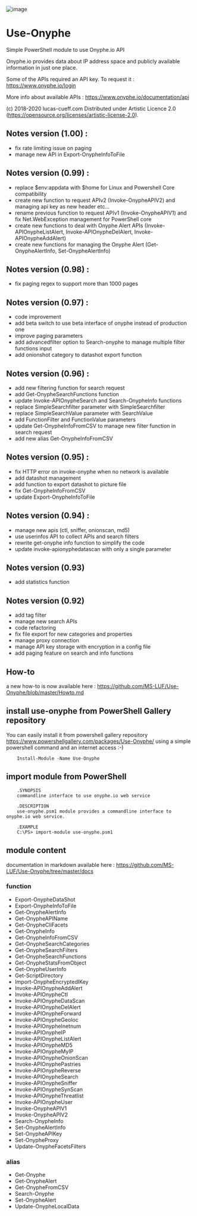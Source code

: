 ![image](https://www.onyphe.io/img/logo-solo.png)

# Use-Onyphe
Simple PowerShell module to use Onyphe.io API

Onyphe.io provides data about IP address space and publicly available information in just one place.

Some of the APIs required an API key. 
To request it : https://www.onyphe.io/login

More info about available APIs :
https://www.onyphe.io/documentation/api

(c) 2018-2020 lucas-cueff.com Distributed under Artistic Licence 2.0 (https://opensource.org/licenses/artistic-license-2.0).

## Notes version (1.00) :
 - fix rate limiting issue on paging
 - manage new API in Export-OnypheInfoToFile

## Notes version (0.99) :
 - replace $env:appdata with $home for Linux and Powershell Core compatibility
 - create new function to request APIv2 (Invoke-OnypheAPIV2) and managing api key as new header etc...
 - rename previous function to request APIv1 (Invoke-OnypheAPIV1) and fix Net.WebException management for PowerShell core
 - create new functions to deal with Onyphe Alert APIs (Invoke-APIOnypheListAlert, Invoke-APIOnypheDelAlert, Invoke-APIOnypheAddAlert)
 - create new functions for managing the Onyphe Alert (Get-OnypheAlertInfo, Set-OnypheAlertInfo)
## Notes version (0.98) :
 - fix paging regex to support more than 1000 pages
## Notes version (0.97) :
 - code improvement
 - add beta switch to use beta interface of onyphe instead of production one
 - improve paging parameters
 - add advancedfilter option to Search-onyphe to manage multiple filter functions input
 - add onionshot category to datashot export function
## Notes version (0.96) :
- add new filtering function for search request
- add Get-OnypheSearchFunctions function
- update Invoke-APIOnypheSearch and Search-OnypheInfo functions
- replace SimpleSearchfilter parameter with SimpleSearchfilter
- replace SimpleSearchValue parameter with SearchValue
- add FunctionFilter and FunctionValue parameters
- update Get-OnypheInfoFromCSV to manage new filter function in search request
- add new alias Get-OnypheInfoFromCSV
## Notes version (0.95) :
- fix HTTP error on invoke-onyphe when no network is available
- add datashot management
- add function to export datashot to picture file
- fix Get-OnypheInfoFromCSV
- update Export-OnypheInfoToFile
## Notes version (0.94) :
- manage new apis (ctl, sniffer, onionscan, md5)
- use userinfos API to collect APIs and search filters
- rewrite get-onyphe info function to simplify the code
- update invoke-apionyphedatascan with only a single parameter
## Notes version (0.93)
- add statistics function
## Notes version (0.92)
- add tag filter
- manage new search APIs
- code refactoring
- fix file export for new categories and properties
- manage proxy connection
- manage API key storage with encryption in a config file
- add paging feature on search and info functions

## How-to
a new how-to is now available here : https://github.com/MS-LUF/Use-Onyphe/blob/master/Howto.md

## install use-onyphe from PowerShell Gallery repository
You can easily install it from powershell gallery repository
https://www.powershellgallery.com/packages/Use-Onyphe/
using a simple powershell command and an internet access :-) 
```
	Install-Module -Name Use-Onyphe
```

## import module from PowerShell 
```
	.SYNOPSIS 
	commandline interface to use onyphe.io web service

	.DESCRIPTION
	use-onyphe.psm1 module provides a commandline interface to onyphe.io web service.
	
	.EXAMPLE
	C:\PS> import-module use-onyphe.psm1
```

## module content
documentation in markdown available here : https://github.com/MS-LUF/Use-Onyphe/tree/master/docs
### function
- Export-OnypheDataShot
- Export-OnypheInfoToFile
- Get-OnypheAlertInfo
- Get-OnypheAPIName
- Get-OnypheCliFacets
- Get-OnypheInfo
- Get-OnypheInfoFromCSV
- Get-OnypheSearchCategories
- Get-OnypheSearchFilters
- Get-OnypheSearchFunctions
- Get-OnypheStatsFromObject
- Get-OnypheUserInfo
- Get-ScriptDirectory
- Import-OnypheEncryptedIKey
- Invoke-APIOnypheAddAlert
- Invoke-APIOnypheCtl
- Invoke-APIOnypheDataScan
- Invoke-APIOnypheDelAlert
- Invoke-APIOnypheForward
- Invoke-APIOnypheGeoloc
- Invoke-APIOnypheInetnum
- Invoke-APIOnypheIP
- Invoke-APIOnypheListAlert
- Invoke-APIOnypheMD5
- Invoke-APIOnypheMyIP
- Invoke-APIOnypheOnionScan
- Invoke-APIOnyphePastries
- Invoke-APIOnypheReverse
- Invoke-APIOnypheSearch
- Invoke-APIOnypheSniffer
- Invoke-APIOnypheSynScan
- Invoke-APIOnypheThreatlist
- Invoke-APIOnypheUser
- Invoke-OnypheAPIV1
- Invoke-OnypheAPIV2
- Search-OnypheInfo
- Set-OnypheAlertInfo
- Set-OnypheAPIKey
- Set-OnypheProxy
- Update-OnypheFacetsFilters
### alias
- Get-Onyphe
- Get-OnypheAlert
- Get-OnypheFromCSV
- Search-Onyphe
- Set-OnypheAlert
- Update-OnypheLocalData
